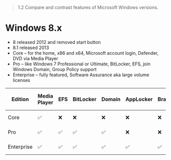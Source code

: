 > 1.2 Compare and contrast features of Microsoft Windows versions.

# Windows 8.x

- 8 released 2012 and removed start button
- 8.1 released 2013
- Core – for the home, x86 and x64, Microsoft account login, Defender, DVD via Media Player
- Pro – like Windows 7 Professional or Ultimate, BitLocker, EFS, join Windows Domain, Group Policy support
- Enterprise – fully featured, Software Assurance aka large volume licenses

Edition | Media Player | EFS | BitLocker | Domain | AppLocker | BranchCache | Max x86 RAM | Max x64 RAM
-- | - | - | - | - | - | - | - | -
Core | ✅ | ❌ | ❌ | ❌ | ❌ | ❌ | 4 GB | 128 GB
Pro | ✅ | ✅ | ✅ | ✅ | ❌ | ❌ | 4 GB | 512 GB
Enterprise | ✅ | ✅ | ✅ | ✅ | ✅ | ✅ | 4 GB | 512 GB
